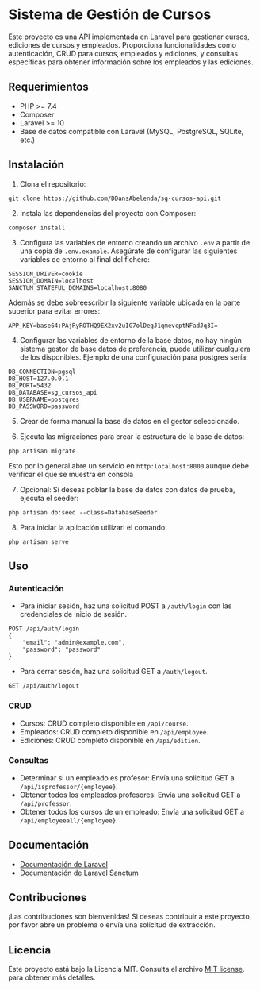 # Sistema de Gestión de Cursos

Este proyecto es una API implementada en Laravel para gestionar cursos, ediciones de cursos y empleados. Proporciona funcionalidades como autenticación, CRUD para cursos, empleados y ediciones, y consultas específicas para obtener información sobre los empleados y las ediciones.

## Requerimientos

- PHP >= 7.4
- Composer
- Laravel >= 10
- Base de datos compatible con Laravel (MySQL, PostgreSQL, SQLite, etc.)

## Instalación

1. Clona el repositorio:

```
git clone https://github.com/DDansAbelenda/sg-cursos-api.git
```

2. Instala las dependencias del proyecto con Composer:

```
composer install
```

3. Configura las variables de entorno creando un archivo `.env` a partir de una copia de `.env.example`. Asegúrate de configurar las siguientes variables de entorno al final del fichero:
```
SESSION_DRIVER=cookie
SESSION_DOMAIN=localhost
SANCTUM_STATEFUL_DOMAINS=localhost:8080
``` 
Además se debe sobreescribir la siguiente variable ubicada en la parte superior  para evitar errores:

```
APP_KEY=base64:PAjRyROTHQ9EX2xv2uIG7olDegJ1qmevcptNFadJq3I=
```
    

4. Configurar las variables de entorno de la base datos, no hay ningún sistema gestor de base datos de preferencia, puede utilizar cualquiera de los disponibles. Ejemplo de una configuración para postgres sería:

```
DB_CONNECTION=pgsql
DB_HOST=127.0.0.1
DB_PORT=5432
DB_DATABASE=sg_cursos_api
DB_USERNAME=postgres
DB_PASSWORD=password
```
5. Crear de forma manual la base de datos en el gestor seleccionado.

6. Ejecuta las migraciones para crear la estructura de la base de datos:

```
php artisan migrate
```
Esto por lo general abre un servicio en `http:localhost:8000` aunque debe verificar el que se muestra en consola

7. Opcional: Si deseas poblar la base de datos con datos de prueba, ejecuta el seeder:

```
php artisan db:seed --class=DatabaseSeeder
```

8. Para iniciar la aplicación utilizarl el comando:

```
php artisan serve
```
## Uso

### Autenticación

- Para iniciar sesión, haz una solicitud POST a `/auth/login` con las credenciales de inicio de sesión.

```
POST /api/auth/login
{
    "email": "admin@example.com",
    "password": "password"
}
```

- Para cerrar sesión, haz una solicitud GET a `/auth/logout`.

```
GET /api/auth/logout
```

### CRUD

- Cursos: CRUD completo disponible en `/api/course`.
- Empleados: CRUD completo disponible en `/api/employee`.
- Ediciones: CRUD completo disponible en `/api/edition`.

### Consultas

- Determinar si un empleado es profesor: Envía una solicitud GET a `/api/isprofessor/{employee}`.
- Obtener todos los empleados profesores: Envía una solicitud GET a `/api/professor`.
- Obtener todos los cursos de un empleado: Envía una solicitud GET a `/api/employeeall/{employee}`.

## Documentación

- [Documentación de Laravel](https://laravel.com/docs)
- [Documentación de Laravel Sanctum](https://laravel.com/docs/10.x/sanctum)

## Contribuciones

¡Las contribuciones son bienvenidas! Si deseas contribuir a este proyecto, por favor abre un problema o envía una solicitud de extracción.

## Licencia

Este proyecto está bajo la Licencia MIT. Consulta el archivo [MIT license](https://opensource.org/licenses/MIT). para obtener más detalles.
